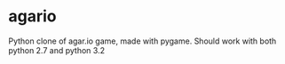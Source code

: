 # agario
Python clone of agar.io game, made with pygame.
Should work with both python 2.7 and python 3.2
